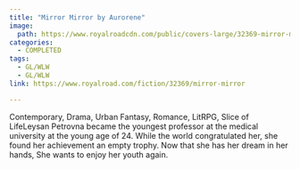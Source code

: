 ```yaml
---
title: "Mirror Mirror by Aurorene"
image:
  path: https://www.royalroadcdn.com/public/covers-large/32369-mirror-mirror.jpg
categories:
  - COMPLETED
tags:
  - GL/WLW
  - GL/WLW
link: https://www.royalroad.com/fiction/32369/mirror-mirror

---
```

Contemporary, Drama, Urban Fantasy, Romance, LitRPG, Slice of LifeLeysan Petrovna became the youngest professor at the medical university at the young age of 24. While the world congratulated her, she found her achievement an empty trophy. Now that she has her dream in her hands, She wants to enjoy her youth again.

